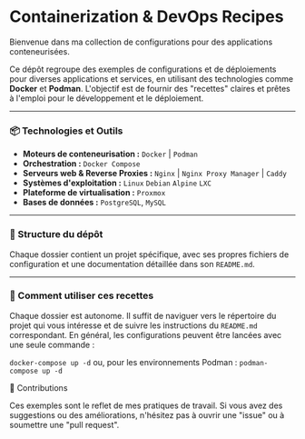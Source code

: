# Containerization & DevOps Recipes

Bienvenue dans ma collection de configurations pour des applications conteneurisées.

Ce dépôt regroupe des exemples de configurations et de déploiements pour diverses applications et services, en utilisant des technologies comme **Docker** et **Podman**. L'objectif est de fournir des "recettes" claires et prêtes à l'emploi pour le développement et le déploiement.

---
### 📦 Technologies et Outils

* **Moteurs de conteneurisation :** `Docker` | `Podman`
* **Orchestration :** `Docker Compose`
* **Serveurs web & Reverse Proxies :** `Nginx` | `Nginx Proxy Manager` | `Caddy`
* **Systèmes d'exploitation :** `Linux` `Debian` `Alpine` `LXC`
* **Plateforme de virtualisation :** `Proxmox`
* **Bases de données :** `PostgreSQL`, `MySQL`

---

### 📂 Structure du dépôt

Chaque dossier contient un projet spécifique, avec ses propres fichiers de configuration et une documentation détaillée dans son `README.md`.

---

### 🚀 Comment utiliser ces recettes

Chaque dossier est autonome. Il suffit de naviguer vers le répertoire du projet qui vous intéresse et de suivre les instructions du `README.md` correspondant. En général, les configurations peuvent être lancées avec une seule commande :

`docker-compose up -d`
ou, pour les environnements Podman :
`podman-compose up -d`

🌱 Contributions

Ces exemples sont le reflet de mes pratiques de travail. Si vous avez des suggestions ou des améliorations, n'hésitez pas à ouvrir une "issue" ou à soumettre une "pull request".
